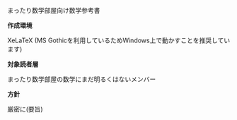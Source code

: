 まったり数学部屋向け数学参考書

**作成環境**

XeLaTeX (MS Gothicを利用しているためWindows上で動かすことを推奨しています)

**対象読者層**

まったり数学部屋の数学にまだ明るくはないメンバー

**方針**

厳密に(要旨)
